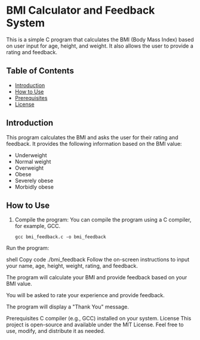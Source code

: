 # BMI Calculator and Feedback System

This is a simple C program that calculates the BMI (Body Mass Index) based on user input for age, height, and weight. It also allows the user to provide a rating and feedback.

## Table of Contents
- [Introduction](#introduction)
- [How to Use](#how-to-use)
- [Prerequisites](#prerequisites)
- [License](#license)

## Introduction

This program calculates the BMI and asks the user for their rating and feedback. It provides the following information based on the BMI value:
- Underweight
- Normal weight
- Overweight
- Obese
- Severely obese
- Morbidly obese

## How to Use

1. Compile the program: You can compile the program using a C compiler, for example, GCC.
   ```shell
   gcc bmi_feedback.c -o bmi_feedback
Run the program:

shell
Copy code
./bmi_feedback
Follow the on-screen instructions to input your name, age, height, weight, rating, and feedback.

The program will calculate your BMI and provide feedback based on your BMI value.

You will be asked to rate your experience and provide feedback.

The program will display a "Thank You" message.

Prerequisites
C compiler (e.g., GCC) installed on your system.
License
This project is open-source and available under the MIT License. Feel free to use, modify, and distribute it as needed.
